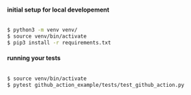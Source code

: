 
#### initial setup for local developement

```bash

$ python3 -m venv venv/
$ source venv/bin/activate
$ pip3 install -r requirements.txt
```

#### running your tests
```bash

$ source venv/bin/activate
$ pytest github_action_example/tests/test_github_action.py
```
